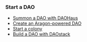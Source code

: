 ### Start a DAO

-   [Summon a DAO with DAOHaus](https://app.daohaus.club/summon)
-   [Create an Aragon-powered DAO](https://aragon.org/product)
-   [Start a colony](https://colony.io/)
-   [Build a DAO with DAOstack](https://daostack.io/)